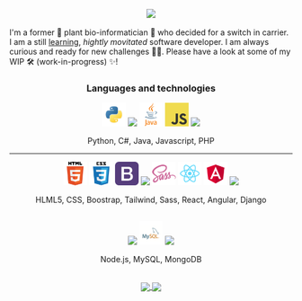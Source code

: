 <body>
<p align="center">
  <img src="https://readme-typing-svg.demolab.com?font=Fira+Code&size=14&pause=1000&color=808080&center=true&vCenter=true&width=350&height=40&lines=Hey+there+👋🏿+-+Welcome+!+I+am+Emilie+🙃">
</p>

<p>
  I'm a former 🌿 plant bio-informatician 🧪 who decided for a switch in carrier. I am a still <a href="https://www.crosemont.qc.ca/programme/programmation-orientee-objet-et-technologies-web/">learning</a>, <em> hightly movitated </em> software developer. I am always curious and ready for new challenges 💪🏿. Please have a look at some of my WIP 🛠 (work-in-progress) ✨! 
</p>
<h3 align="center">Languages and technologies</h3>
    <div align="center">
    <a href="https://www.python.org/"><img src="https://raw.githubusercontent.com/github/explore/80688e429a7d4ef2fca1e82350fe8e3517d3494d/topics/python/python.png?size=48" width=42 /></a>
    <a href="https://learn.microsoft.com/en-us/dotnet/csharp/"><img src="https://seeklogo.com/images/C/c-sharp-c-logo-02F17714BA-seeklogo.com.png" width=42 /></a>
    <a href="https://www.java.com"><img src="https://raw.githubusercontent.com/github/explore/5b3600551e122a3277c2c5368af2ad5725ffa9a1/topics/java/java.png?size=48" width=42 /></a>
    <a href="https://developer.mozilla.org/fr/docs/Web/JavaScript"><img src="https://raw.githubusercontent.com/github/explore/80688e429a7d4ef2fca1e82350fe8e3517d3494d/topics/javascript/javascript.png?size=48" width=42 /></a>
    <a href="https://www.php.net/"><img src="https://www.php.net/images/logos/new-php-logo.png" width=42 /></a>
    <br>
    </div>
    <div align="center">
        <p>Python, C#, Java, Javascript, PHP</p>
    </div>

<hr>
<div align="center">
    <div>
        <a href="https://www.w3.org/"><img src="https://raw.githubusercontent.com/github/explore/80688e429a7d4ef2fca1e82350fe8e3517d3494d/topics/html/html.png?size=48" width=42 /></a>
        <a href="https://developer.mozilla.org/fr/docs/Web/CSS"><img src="https://raw.githubusercontent.com/github/explore/80688e429a7d4ef2fca1e82350fe8e3517d3494d/topics/css/css.png?size=48" width=42 /></a>
        <a href="https://getbootstrap.com/"><img src="https://raw.githubusercontent.com/github/explore/80688e429a7d4ef2fca1e82350fe8e3517d3494d/topics/bootstrap/bootstrap.png?size=48" width=42 /></a>
        <a href="https://tailwindcss.com/"><img src="https://github.com/tailwindlabs.png?size=40" width=42 /></a>
        <a href="https://sass-lang.com/"><img src="https://raw.githubusercontent.com/github/explore/80688e429a7d4ef2fca1e82350fe8e3517d3494d/topics/sass/sass.png?size=48" width=42 /></a>
        <a href="https://react.dev/"><img src="https://raw.githubusercontent.com/github/explore/80688e429a7d4ef2fca1e82350fe8e3517d3494d/topics/react/react.png?size=48" width=42 /></a>
        <a href="https://angular.io/"><img src="https://raw.githubusercontent.com/github/explore/80688e429a7d4ef2fca1e82350fe8e3517d3494d/topics/angular/angular.png?size=48" width=42 /></a>
        <a href="https://www.djangoproject.com/"><img src="https://www.djangoproject.com/m/img/logos/django-logo-negative.png" width=42 /></a>
    </div>
     <div align="center">
        <p>HLML5, CSS, Boostrap, Tailwind, Sass, React, Angular, Django</p>
    </div>
        <div>
        <h2 align="center"></h2>
        <a href="https://nodejs.org/"><img src="https://seeklogo.com/images/N/nodejs-logo-FBE122E377-seeklogo.com.png" width=42 /></a>
        <a href="https://www.mysql.com"><img src="https://raw.githubusercontent.com/github/explore/80688e429a7d4ef2fca1e82350fe8e3517d3494d/topics/mysql/mysql.png?size=48" width=42 /></a>
        <a href="https://www.mongodb.com/fr-fr"><img src="https://cdn.iconscout.com/icon/free/png-512/free-mongodb-5-1175140.png?f=webp&w=512" width=42 /></a>
    </div>
         <div align="center">
        <p>Node.js, MySQL, MongoDB</p>
    </div>
</div>
<br>
<div align="center">
    <a href="https://github.com/emimint/github-readme-stats">
    <img height=200 align="center" src="https://github-readme-stats-emimint-stats-two-omega-44.vercel.app/api/top-langs/?username=emimint&layout=compact" />
    </a>
    <a href="https://github.com/emimint/github-readme-stats">
    <img height=200 align="center" src="https://github-readme-stats-emimint-stats-two-omega-44.vercel.app/api?username=emimint&show_icons=true&theme=radical" />
    </a>
</div>

</body>
